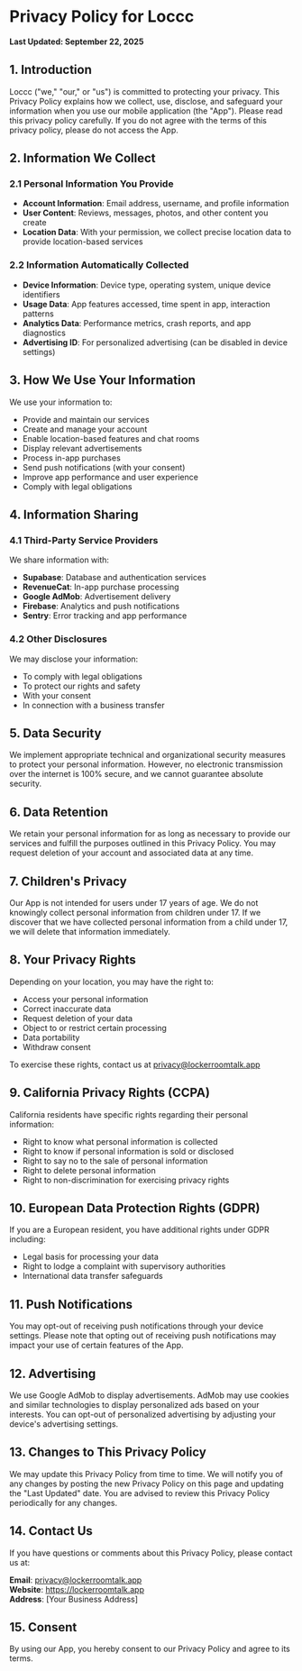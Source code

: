 # Privacy Policy for Loccc

**Last Updated: September 22, 2025**

## 1. Introduction

Loccc ("we," "our," or "us") is committed to protecting your privacy. This Privacy Policy explains how we collect, use, disclose, and safeguard your information when you use our mobile application (the "App"). Please read this privacy policy carefully. If you do not agree with the terms of this privacy policy, please do not access the App.

## 2. Information We Collect

### 2.1 Personal Information You Provide

- **Account Information**: Email address, username, and profile information
- **User Content**: Reviews, messages, photos, and other content you create
- **Location Data**: With your permission, we collect precise location data to provide location-based services

### 2.2 Information Automatically Collected

- **Device Information**: Device type, operating system, unique device identifiers
- **Usage Data**: App features accessed, time spent in app, interaction patterns
- **Analytics Data**: Performance metrics, crash reports, and app diagnostics
- **Advertising ID**: For personalized advertising (can be disabled in device settings)

## 3. How We Use Your Information

We use your information to:

- Provide and maintain our services
- Create and manage your account
- Enable location-based features and chat rooms
- Display relevant advertisements
- Process in-app purchases
- Send push notifications (with your consent)
- Improve app performance and user experience
- Comply with legal obligations

## 4. Information Sharing

### 4.1 Third-Party Service Providers

We share information with:

- **Supabase**: Database and authentication services
- **RevenueCat**: In-app purchase processing
- **Google AdMob**: Advertisement delivery
- **Firebase**: Analytics and push notifications
- **Sentry**: Error tracking and app performance

### 4.2 Other Disclosures

We may disclose your information:

- To comply with legal obligations
- To protect our rights and safety
- With your consent
- In connection with a business transfer

## 5. Data Security

We implement appropriate technical and organizational security measures to protect your personal information. However, no electronic transmission over the internet is 100% secure, and we cannot guarantee absolute security.

## 6. Data Retention

We retain your personal information for as long as necessary to provide our services and fulfill the purposes outlined in this Privacy Policy. You may request deletion of your account and associated data at any time.

## 7. Children's Privacy

Our App is not intended for users under 17 years of age. We do not knowingly collect personal information from children under 17. If we discover that we have collected personal information from a child under 17, we will delete that information immediately.

## 8. Your Privacy Rights

Depending on your location, you may have the right to:

- Access your personal information
- Correct inaccurate data
- Request deletion of your data
- Object to or restrict certain processing
- Data portability
- Withdraw consent

To exercise these rights, contact us at privacy@lockerroomtalk.app

## 9. California Privacy Rights (CCPA)

California residents have specific rights regarding their personal information:

- Right to know what personal information is collected
- Right to know if personal information is sold or disclosed
- Right to say no to the sale of personal information
- Right to delete personal information
- Right to non-discrimination for exercising privacy rights

## 10. European Data Protection Rights (GDPR)

If you are a European resident, you have additional rights under GDPR including:

- Legal basis for processing your data
- Right to lodge a complaint with supervisory authorities
- International data transfer safeguards

## 11. Push Notifications

You may opt-out of receiving push notifications through your device settings. Please note that opting out of receiving push notifications may impact your use of certain features of the App.

## 12. Advertising

We use Google AdMob to display advertisements. AdMob may use cookies and similar technologies to display personalized ads based on your interests. You can opt-out of personalized advertising by adjusting your device's advertising settings.

## 13. Changes to This Privacy Policy

We may update this Privacy Policy from time to time. We will notify you of any changes by posting the new Privacy Policy on this page and updating the "Last Updated" date. You are advised to review this Privacy Policy periodically for any changes.

## 14. Contact Us

If you have questions or comments about this Privacy Policy, please contact us at:

**Email**: privacy@lockerroomtalk.app  
**Website**: https://lockerroomtalk.app  
**Address**: [Your Business Address]

## 15. Consent

By using our App, you hereby consent to our Privacy Policy and agree to its terms.
